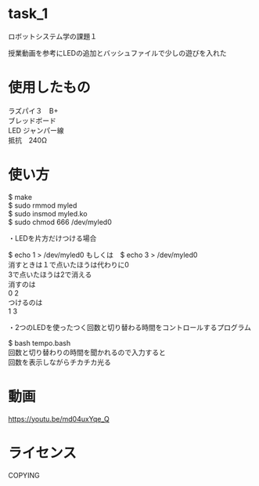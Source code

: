 # task_1
ロボットシステム学の課題１

授業動画を参考にLEDの追加とバッシュファイルで少しの遊びを入れた

# 使用したもの
ラズパイ３　B+   
ブレッドボード  
LED ジャンパー線  
抵抗　240Ω  
  
# 使い方
$ make   
$ sudo rmmod myled    
$ sudo insmod myled.ko  
$ sudo chmod 666 /dev/myled0  
  
 ・LEDを片方だけつける場合
 
$ echo 1 > /dev/myled0  もしくは　$ echo 3 > /dev/myled0  
消すときは１で点いたほうは代わりに0  
3で点いたほうは2で消える  
消すのは  
0 2  
つけるのは  
1 3  


 ・2つのLEDを使ったつく回数と切り替わる時間をコントロールするプログラム  
  
$ bash tempo.bash  
回数と切り替わりの時間を聞かれるので入力すると  
回数を表示しながらチカチカ光る  

# 動画
https://youtu.be/md04uxYqe_Q

# ライセンス
COPYING
